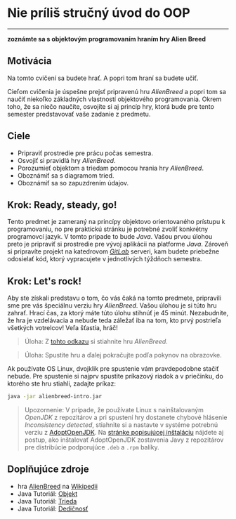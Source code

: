# Nie príliš stručný úvod do OOP

---
**zoznámte sa s objektovým programovaním hraním hry Alien Breed**

## Motivácia

Na tomto cvičení sa budete hrať. A popri tom hraní sa budete učiť.

Cieľom cvičenia je úspešne prejsť pripravenú hru _AlienBreed_ a popri tom sa naučiť niekoľko základných vlastností objektového programovania. Okrem toho, že sa niečo naučíte, osvojíte si aj princíp hry, ktorá bude pre tento semester predstavovať vaše zadanie z predmetu.

## Ciele

- Pripraviť prostredie pre prácu počas semestra.
- Osvojiť si pravidlá hry _AlienBreed_.
- Porozumieť objektom a triedam pomocou hrania hry _AlienBreed_.
- Oboznámiť sa s diagramom tried.
- Oboznámiť sa so zapuzdrením údajov.


## Krok: Ready, steady, go!

Tento predmet je zameraný na princípy objektovo orientovaného prístupu k programovaniu, no pre praktickú stránku je potrebné zvoliť konkrétny programovcí jazyk. V tomto prípade to bude _Java_. Vašou prvou úlohou preto je pripraviť si prostredie pre vývoj aplikácii na platforme _Java_. Zároveň si pripravíte projekt na katedrovom [_GitLab_](https://git.kpi.fei.tuke.sk) serveri, kam budete priebežne odosielať kód, ktorý vypracujete v jednotlivých týždňoch semestra.


## Krok: Let's rock!

Aby ste získali predstavu o tom, čo vás čaká na tomto predmete, pripravili sme pre vás špeciálnu verziu hry _AlienBreed_. Vašou úlohou je si túto hru zahrať. Hrací čas, za ktorý máte túto úlohu stihnúť je 45 minút. Nezabudnite, že hra je vzdelávacia a nebude teda záležať iba na tom, kto prvý postrieľa všetkých votrelcov! Veľa šťastia, hráč!

> Úloha:
> Z [tohto odkazu](https://kurzy.kpi.fei.tuke.sk/oop/resources/download/alienbreed-intro.jar) si stiahnite hru _AlienBreed_.

> Úloha:
> Spustite hru a ďalej pokračujte podľa pokynov na obrazovke.

Ak používate OS Linux, dvojklik pre spustenie vám pravdepodobne stačiť nebude. Pre spustenie si najprv spustite príkazový riadok a v priečinku, do ktorého ste hru stiahli, zadajte príkaz:

```bash
java -jar alienbreed-intro.jar
```

> Upozornenie:
> V prípade, že používate Linux s nainštalovaným _OpenJDK_ z repozitárov a pri spustení hry dostanete chybové hlásenie _Inconsistency detected_, stiahnite si a nastavte v systéme potrebnú verziu z [AdoptOpenJDK](https://adoptopenjdk.net). Na [stránke popisujúcej inštaláciu](https://adoptopenjdk.net/installation.html#linux-pkg) nájdete aj postup, ako inštalovať AdoptOpenJDK zostavenia Javy z repozitárov pre distribúcie podporujúce `.deb` a `.rpm` balíky.


## Doplňujúce zdroje

- hra [AlienBreed](https://en.wikipedia.org/wiki/Alien_Breed_(video_game)) na [Wikipedii](http://www.wikipedia.org)
- Java Tutoriál: [Objekt](http://download.oracle.com/javase/tutorial/java/concepts/object.html)
- Java Tutoriál: [Trieda](http://download.oracle.com/javase/tutorial/java/concepts/class.html)
- Java Tutoriál: [Dedičnosť](http://docs.oracle.com/javase/tutorial/java/concepts/inheritance.html)
